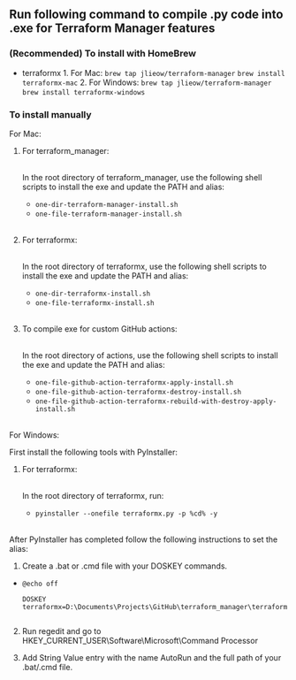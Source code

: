 ## Run following command to compile .py code into .exe for Terraform Manager features

### (Recommended) To install with HomeBrew

- terraformx
      1. For Mac:
      `brew tap jlieow/terraform-manager`
      `brew install terraformx-mac`
      2. For Windows:
      `brew tap jlieow/terraform-manager`
      `brew install terraformx-windows`

### To install manually

For Mac:
  1. For terraform_manager:<br/><br/>
        
        In the root directory of terraform_manager, use the following shell scripts to install the exe and update the PATH and alias:

        - `one-dir-terraform-manager-install.sh`
        - `one-file-terraform-manager-install.sh`
        <br/>

  2. For terraformx:<br/><br/>

        In the root directory of terraformx, use the following shell scripts to install the exe and update the PATH and alias:
        - `one-dir-terraformx-install.sh`
        - `one-file-terraformx-install.sh`
        <br/>

  3. To compile exe for custom GitHub actions:<br/><br/>  

        In the root directory of actions, use the following shell scripts to install the exe and update the PATH and alias:
        - `one-file-github-action-terraformx-apply-install.sh`
        - `one-file-github-action-terraformx-destroy-install.sh`
        - `one-file-github-action-terraformx-rebuild-with-destroy-apply-install.sh`
        <br/>

For Windows:

  First install the following tools with PyInstaller:
  1. For terraformx:<br/><br/>

        In the root directory of terraformx, run:
        - `pyinstaller --onefile terraformx.py -p %cd% -y`
      <br/>

  After PyInstaller has completed follow the following instructions to set the alias:
  1. Create a .bat or .cmd file with your DOSKEY commands.
  - ```
    @echo off

    DOSKEY terraformx=D:\Documents\Projects\GitHub\terraform_manager\terraformx\dist\terraformx.exe```
  
  2. Run regedit and go to HKEY_CURRENT_USER\Software\Microsoft\Command Processor

  3. Add String Value entry with the name AutoRun and the full path of your .bat/.cmd file.